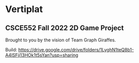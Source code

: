 # Vertiplat

## CSCE552 Fall 2022 2D Game Project

Brought to you by the vision of Team Graph Giraffes.

Build: https://drive.google.com/drive/folders/1LyghN1teQ8b1-A4lSFji13HOk1t5sYan?usp=sharing
